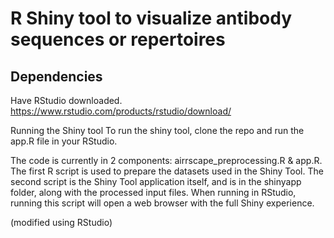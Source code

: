 # R Shiny tool to visualize antibody sequences or repertoires  

## Dependencies 
Have RStudio downloaded. https://www.rstudio.com/products/rstudio/download/

Running the Shiny tool
To run the shiny tool, clone the repo and run the app.R file in your RStudio.

The code is currently in 2 components: airrscape_preprocessing.R & app.R. The first R script is used to prepare the datasets used in the Shiny Tool. The second script is the Shiny Tool application itself, and is in the shinyapp folder, along with the processed input files. When running in RStudio, running this script will open a web browser with the full Shiny experience.

(modified using RStudio)
